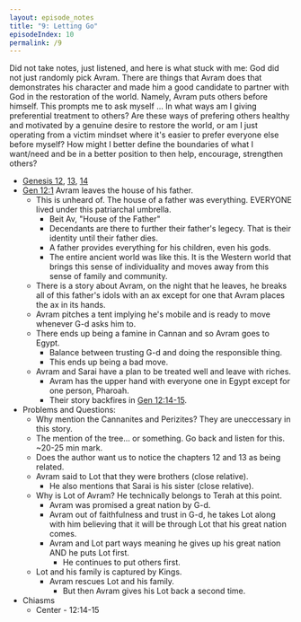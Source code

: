```yaml
---
layout: episode_notes
title: "9: Letting Go"
episodeIndex: 10
permalink: /9
---
```


Did not take notes, just listened, and here is what stuck with me:
God did not just randomly pick Avram. There are things that Avram does that demonstrates his character and made him a good candidate to partner with God in the restoration of the world. Namely, Avram puts others before himself. This prompts me to ask myself ... In what ways am I giving preferential treatment to others? Are these ways of prefering others healthy and motivated by a genuine desire to restore the world, or am I just operating from a victim mindset where it's easier to prefer everyone else before myself? How might I better define the boundaries of what I want/need and be in a better position to then help, encourage, strengthen others? 

- [Genesis 12](https://my.bible.com/bible/111/GEN.12.NIV), [13](https://my.bible.com/bible/111/GEN.13.NIV), [14](https://my.bible.com/bible/111/GEN.14.NIV)
- [Gen 12:1](https://my.bible.com/bible/111/GEN.12.1.NIV) Avram leaves the house of his father.
  - This is unheard of. The house of a father was everything. EVERYONE lived under this patriarchal umbrella.
    - Beit Av, "House of the Father"
    - Decendants are there to further their father's legecy. That is their identity until their father dies.
    - A father provides everything for his children, even his gods.
    - The entire ancient world was like this. It is the Western world that brings this sense of individuality and moves away from this sense of family and community.
  - There is a story about Avram, on the night that he leaves, he breaks all of this father's idols with an ax except for one that Avram places the ax in its hands.
  - Avram pitches a tent implying he's mobile and is ready to move whenever G-d asks him to.
  - There ends up being a famine in Cannan and so Avram goes to Egypt.
    - Balance between trusting G-d and doing the responsible thing.
    - This ends up being a bad move.
  - Avram and Sarai have a plan to be treated well and leave with riches.
    - Avram has the upper hand with everyone one in Egypt except for one person, Pharoah.
    - Their story backfires in [Gen 12:14-15](https://www.bible.com/bible/111/GEN.12.14-15).
- Problems and Questions:
  - Why mention the Cannanites and Perizites? They are uneccessary in this story.
  - The mention of the tree... or something. Go back and listen for this. ~20-25 min mark.
  - Does the author want us to notice the chapters 12 and 13 as being related.
  - Avram said to Lot that they were brothers (close relative).
    - He also mentions that Sarai is his sister (close relative).
  - Why is Lot of Avram? He technically belongs to Terah at this point.
    - Avram was promised a great nation by G-d.
    - Avram out of faithfulness and trust in G-d, he takes Lot along with him believing that it will be through Lot that his great nation comes.
    - Avram and Lot part ways meaning he gives up his great nation AND he puts Lot first.
      - He continues to put others first.
  - Lot and his family is captured by Kings.
    - Avram rescues Lot and his family.
      - But then Avram gives his Lot back a second time.
- Chiasms
  - Center - 12:14-15
